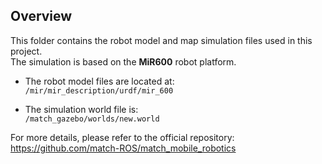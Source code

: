 ## Overview

This folder contains the robot model and map simulation files used in this project.  
The simulation is based on the **MiR600** robot platform.

- The robot model files are located at:  
  `/mir/mir_description/urdf/mir_600`

- The simulation world file is:  
  `/match_gazebo/worlds/new.world`

For more details, please refer to the official repository:  
https://github.com/match-ROS/match_mobile_robotics
